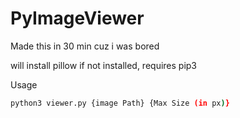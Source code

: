 # PyImageViewer
Made this in 30 min cuz i was bored

will install pillow if not installed, requires pip3

Usage
```bash
python3 viewer.py {image Path} {Max Size (in px)}
```
